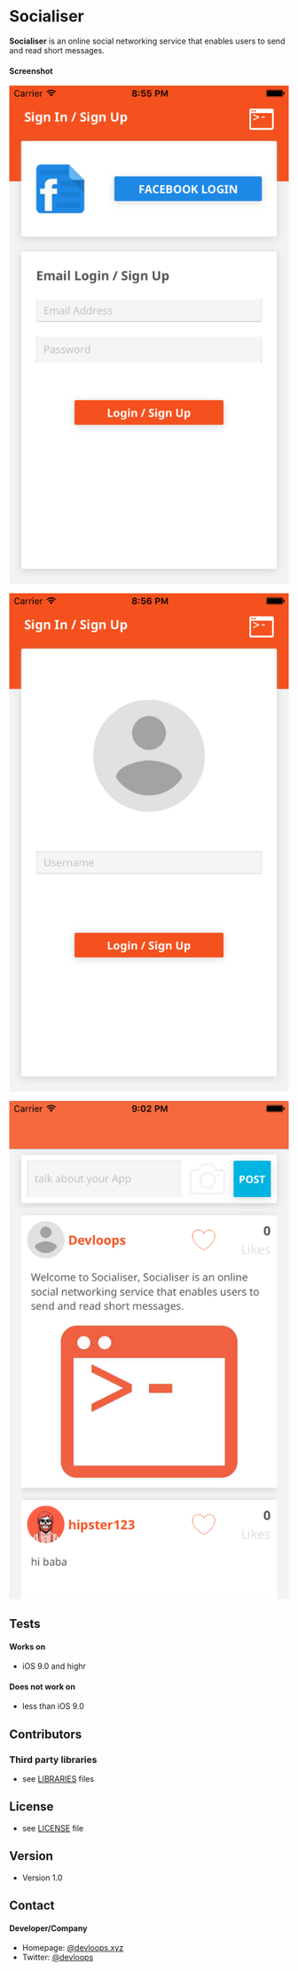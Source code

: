 Socialiser
======
**Socialiser** is an online social networking service that enables users to send and read short messages.

#### Screenshot
![Screenshot](https://github.com/Devloops/Socialiser/blob/master/screenshots/1.png "screenshot iOS")

![Screenshot](https://github.com/Devloops/Socialiser/blob/master/screenshots/2.png "screenshot iOS")

![Screenshot](https://github.com/Devloops/Socialiser/blob/master/screenshots/3.png "screenshot iOS")

## Tests
#### Works on
* iOS 9.0 and highr

#### Does not work on
* less than iOS 9.0

## Contributors
### Third party libraries
* see [LIBRARIES](https://github.com/Devloops/Socialiser/blob/master/LIBRARIES.md) files

## License 
* see [LICENSE](https://github.com/Devloops/Socialiser/blob/master/LICENSE.md) file

## Version 
* Version 1.0

## Contact
#### Developer/Company
* Homepage: [@devloops.xyz](https://devloops.xyz "website")
* Twitter: [@devloops](https://twitter.com/devloops "devloops on twitter")
